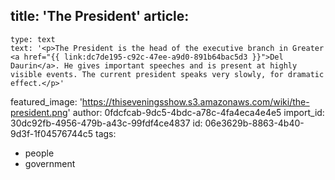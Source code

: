 title: 'The President'
article:
  -
    type: text
    text: '<p>The President is the head of the executive branch in Greater <a href="{{ link:dc7de195-c92c-47ee-a9d0-891b64bac5d3 }}">Del Daurin</a>. He gives important speeches and is present at highly visible events. The current president speaks very slowly, for dramatic effect.</p>'
featured_image: 'https://thiseveningsshow.s3.amazonaws.com/wiki/the-president.png'
author: 0fdcfcab-9dc5-4bdc-a78c-4fa4eca4e4e5
import_id: 30dc92fb-4956-479b-a43c-99fdf4ce4837
id: 06e3629b-8863-4b40-9d3f-1f04576744c5
tags:
  - people
  - government
